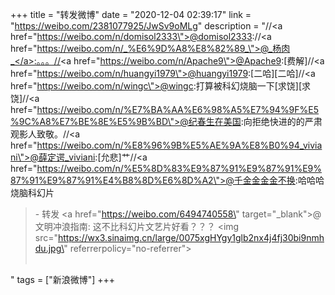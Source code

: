 +++
title = "转发微博"
date = "2020-12-04 02:39:17"
link = "https://weibo.com/2381077925/JwSv9oMLg"
description = "//<a href=\"https://weibo.com/n/domisol2333\">@domisol2333</a>://<a href=\"https://weibo.com/n/_%E6%9D%A8%E8%82%89_\">@_杨肉_</a>:。。。//<a href=\"https://weibo.com/n/Apache9\">@Apache9</a>:[费解]//<a href=\"https://weibo.com/n/huangyi1979\">@huangyi1979</a>:[二哈][二哈]//<a href=\"https://weibo.com/n/wingc\">@wingc</a>:打算被科幻烧脑一下[求饶][求饶]//<a href=\"https://weibo.com/n/%E7%BA%AA%E6%98%A5%E7%94%9F%E5%9C%A8%E7%BE%8E%E5%9B%BD\">@纪春生在美国</a>:向拒绝快进的的严肃观影人致敬。//<a href=\"https://weibo.com/n/%E8%96%9B%E5%AE%9A%E8%B0%94_viviani\">@薛定谔_viviani</a>:[允悲]艹//<a href=\"https://weibo.com/n/%E5%8D%83%E9%87%91%E9%87%91%E9%87%91%E9%87%91%E4%B8%8D%E6%8D%A2\">@千金金金金不换</a>:哈哈哈烧脑科幻片<br><blockquote> - 转发 <a href=\"https://weibo.com/6494740558\" target=\"_blank\">@文明冲浪指南</a>: 这不比科幻片文艺片好看？？？ <img src=\"https://wx3.sinaimg.cn/large/0075xgHYgy1glb2nx4j4fj30bi9nmhdu.jpg\" referrerpolicy=\"no-referrer\"><br><br></blockquote>"
tags = ["新浪微博"]
+++
